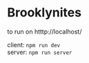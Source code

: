 # Brooklynites

to run on htttp://localhost/

client:  ```npm run dev```  
server: ```npm run server```
